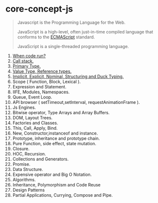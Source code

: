 # core-concept-js

> Javascript is the Programming Language for the Web.
> 
> JavaScript is a high-level, often just-in-time compiled language that conforms to the [ECMAScript](https://en.wikipedia.org/wiki/ECMAScript) standard.
> 
> JavaScript is a single-threaded programming language.



1. [When code run?](./when-code-run.md)
2. [Call stack.](./call-stack.md)
3. [Primary Type.](./primary-type.md)
4. [Value Type, Reference types.](./value-type-reference-types.md)
5. [Implicit, Explicit, Nominal, Structuring and Duck Typing.](./implicit-explicit-nominal-structuring-and-duck-typing.md)
6. Scope ( Function, Block, Lexical ).
7. Expression and Statement.
8. IIFE, Modules, Namespaces.
9. Queue, Event Loop.
10. API browser ( setTimeout,setInterval, requestAnimationFrame ).
11. Js Engines.
12. Bitwise operator, Type Arrays and Array Buffers.
13. DOM, Layout Trees.
14. Factories and Classes.
15. This, Call, Apply, Bind.
16. New, Constructor,instanceof and instance.
17. Prototype, inheritance and prototype chain.
18. Pure Function, side effect, state mutation.
19. Closure.
20. HOC, Recursion.
21. Collections and Generators.
22. Promise.
23. Data Structure.
24. Expensive operator and Big O Notation.
25. Algorithms.
26. Inheritance, Polymorphism and Code Reuse
27. Design Patterns
28. Partial Applications, Currying, Compose  and Pipe.